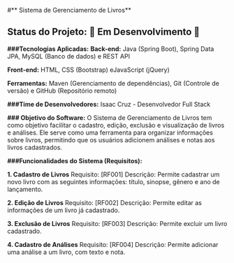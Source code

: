 #** Sistema de Gerenciamento de Livros**
## Status do Projeto: 🚧 Em Desenvolvimento 🚧

**###Tecnologias Aplicadas:**
**Back-end:** Java (Spring Boot), Spring Data JPA, MySQL (Banco de dados) e REST API

**Front-end:** HTML, CSS (Bootstrap) eJavaScript (jQuery)

**Ferramentas:** Maven (Gerenciamento de dependências), Git (Controle de versão) e GitHub (Repositório remoto)

**###Time de Desenvolvedores:**
Isaac Cruz - Desenvolvedor Full Stack



**### Objetivo do Software:** O Sistema de Gerenciamento de Livros tem como objetivo facilitar o cadastro, edição, exclusão e visualização de livros e análises. Ele serve como uma ferramenta para organizar informações sobre livros, permitindo que os usuários adicionem análises e notas aos livros cadastrados.

**###Funcionalidades do Sistema (Requisitos):**

**1. Cadastro de Livros**
Requisito: [RF001]
Descrição: Permite cadastrar um novo livro com as seguintes informações: título, sinopse, gênero e ano de lançamento.


**2. Edição de Livros**
Requisito: [RF002]
Descrição: Permite editar as informações de um livro já cadastrado.


**3. Exclusão de Livros**
Requisito: [RF003]
Descrição: Permite excluir um livro cadastrado.


**4. Cadastro de Análises**
Requisito: [RF004]
Descrição: Permite adicionar uma análise a um livro, com texto e nota.
